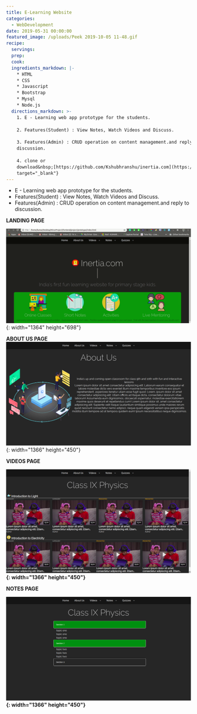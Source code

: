 ```yaml
---
title: E-Learning Website
categories:
  - WebDevelopment
date: 2019-05-31 00:00:00
featured_image: /uploads/Peek 2019-10-05 11-48.gif
recipe:
  servings:
  prep:
  cook:
  ingredients_markdown: |-
    * HTML
    * CSS
    * Javascript
    * Bootstrap
    * Mysql
    * Node.js
  directions_markdown: >-
    1. E - Learning web app prototype for the students.

    2. Features(Student) : View Notes, Watch Videos and Discuss.

    3. Features(Admin) : CRUD operation on content management.and reply to
    discussion.

    4. clone or
    download&nbsp;[https://github.com/Kshubhranshu/inertia.com](https://github.com/Kshubhranshu/inertia.com){:
    target="_blank"}
---
```


* E - Learning web app prototype for the students.
* Features(Student) : View Notes, Watch Videos and Discuss.
* Features(Admin) : CRUD operation on content management.and reply to discussion.

**LANDING PAGE**

![](/uploads/peek-2019-10-05-11-49.gif){: width="1364" height="698"}

**ABOUT US PAGE**![](/uploads/screenshot-from-2019-03-03-15-25-4.png){: width="1366" height="450"}

**VIDEOS PAGE**

**![](/uploads/screenshot-from-2019-03-03-15-25-13.png){: width="1366" height="450"}**

**NOTES PAGE**

**![](/uploads/screenshot-from-2019-03-03-15-25-26.png){: width="1366" height="450"}**